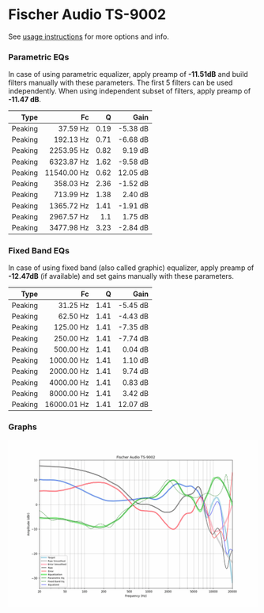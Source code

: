 # Fischer Audio TS-9002
See [usage instructions](https://github.com/jaakkopasanen/AutoEq#usage) for more options and info.

### Parametric EQs
In case of using parametric equalizer, apply preamp of **-11.51dB** and build filters manually
with these parameters. The first 5 filters can be used independently.
When using independent subset of filters, apply preamp of **-11.47 dB**.

| Type    | Fc          |    Q | Gain     |
|--------:|------------:|-----:|---------:|
| Peaking | 37.59 Hz    | 0.19 | -5.38 dB |
| Peaking | 192.13 Hz   | 0.71 | -6.68 dB |
| Peaking | 2253.95 Hz  | 0.82 | 9.19 dB  |
| Peaking | 6323.87 Hz  | 1.62 | -9.58 dB |
| Peaking | 11540.00 Hz | 0.62 | 12.05 dB |
| Peaking | 358.03 Hz   | 2.36 | -1.52 dB |
| Peaking | 713.99 Hz   | 1.38 | 2.40 dB  |
| Peaking | 1365.72 Hz  | 1.41 | -1.91 dB |
| Peaking | 2967.57 Hz  | 1.1  | 1.75 dB  |
| Peaking | 3477.98 Hz  | 3.23 | -2.84 dB |

### Fixed Band EQs
In case of using fixed band (also called graphic) equalizer, apply preamp of **-12.47dB**
(if available) and set gains manually with these parameters.

| Type    | Fc          |    Q | Gain     |
|--------:|------------:|-----:|---------:|
| Peaking | 31.25 Hz    | 1.41 | -5.45 dB |
| Peaking | 62.50 Hz    | 1.41 | -4.43 dB |
| Peaking | 125.00 Hz   | 1.41 | -7.35 dB |
| Peaking | 250.00 Hz   | 1.41 | -7.74 dB |
| Peaking | 500.00 Hz   | 1.41 | 0.04 dB  |
| Peaking | 1000.00 Hz  | 1.41 | 1.10 dB  |
| Peaking | 2000.00 Hz  | 1.41 | 9.74 dB  |
| Peaking | 4000.00 Hz  | 1.41 | 0.83 dB  |
| Peaking | 8000.00 Hz  | 1.41 | 3.42 dB  |
| Peaking | 16000.01 Hz | 1.41 | 12.07 dB |

### Graphs
![](./Fischer%20Audio%20TS-9002.png)